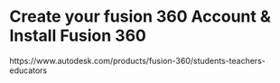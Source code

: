 <h1>Create your fusion 360 Account & Install Fusion 360</h1>
https://www.autodesk.com/products/fusion-360/students-teachers-educators
